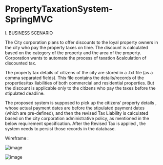 # PropertyTaxationSystem-SpringMVC

I. BUSINESS SCENARIO

The City corporation plans to offer discounts to the loyal property owners in the city who pay the property taxes on time. The discount is calculated based on the category of the property and the area of the property. Corporation wants to automate the process of taxation &calculation of discounted tax.

The property tax details of citizens of the city are stored in a .txt file (as a comma separated fields). This file contains the details/records of the properties/tax liabilities of both commercial and residential properties. But the discount is applicable only to the citizens who pay the taxes before the stipulated deadline.

The proposed system is supposed to pick up the citizens’ property details , whose actual payment dates are before the stipulated payment dates (which are pre-defined), and then the revised Tax Liability is calculated based on the city corporation administrative policy, as mentioned in the below requirement specification. After the Revised Tax is applied , the system needs to persist those records in the database.


Wireframe :

![image](https://user-images.githubusercontent.com/72906035/219254410-a3d490da-b8cb-4dbf-91d8-b1ab6dacebc0.png)

![image](https://user-images.githubusercontent.com/72906035/219253980-5fcac478-ef58-4c69-92db-d13a1c911654.png)
